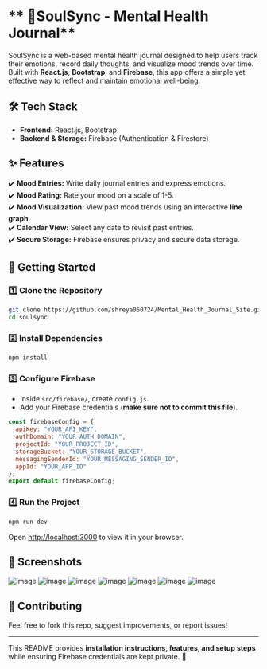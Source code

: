 # ** 🌸SoulSync - Mental Health Journal**  

SoulSync is a web-based mental health journal designed to help users track their emotions, record daily thoughts, and visualize mood trends over time. Built with **React.js**, **Bootstrap**, and **Firebase**, this app offers a simple yet effective way to reflect and maintain emotional well-being.  

## **🛠 Tech Stack**  
- **Frontend:** React.js, Bootstrap  
- **Backend & Storage:** Firebase (Authentication & Firestore)  

## **✨ Features**  
✔️ **Mood Entries:** Write daily journal entries and express emotions.  
✔️ **Mood Rating:** Rate your mood on a scale of 1-5.  
✔️ **Mood Visualization:** View past mood trends using an interactive **line graph**.  
✔️ **Calendar View:** Select any date to revisit past entries.  
✔️ **Secure Storage:** Firebase ensures privacy and secure data storage.  

## **🚀 Getting Started**  
### **1️⃣ Clone the Repository**  
```sh
git clone https://github.com/shreya060724/Mental_Health_Journal_Site.git
cd soulsync
```
### **2️⃣ Install Dependencies**  
```sh
npm install
```
### **3️⃣ Configure Firebase**  
- Inside `src/firebase/`, create `config.js`.  
- Add your Firebase credentials (**make sure not to commit this file**).  

```js
const firebaseConfig = {
  apiKey: "YOUR_API_KEY",
  authDomain: "YOUR_AUTH_DOMAIN",
  projectId: "YOUR_PROJECT_ID",
  storageBucket: "YOUR_STORAGE_BUCKET",
  messagingSenderId: "YOUR_MESSAGING_SENDER_ID",
  appId: "YOUR_APP_ID"
};
export default firebaseConfig;
```

### **4️⃣ Run the Project**  
```sh
npm run dev
```
Open [http://localhost:3000](http://localhost:3000) to view it in your browser.  

## **📸 Screenshots**  
![image](https://github.com/user-attachments/assets/d3f1780e-652c-4b2e-96ff-e69fcf3efed1)
![image](https://github.com/user-attachments/assets/31ee5fbe-d3e9-4a4d-811e-58547b26781b)
![image](https://github.com/user-attachments/assets/821c69ad-fb38-46e0-a70d-105e1788c373)
![image](https://github.com/user-attachments/assets/cc9bf09f-ac36-4c1d-b4db-2d17c17cad3a)
![image](https://github.com/user-attachments/assets/c4846f75-b932-4132-9cf9-1cb9f513836f)
![image](https://github.com/user-attachments/assets/dae4d24a-cf4f-4132-acac-7232705d047a)
![image](https://github.com/user-attachments/assets/360528c8-becd-4878-9cae-a746de7c2edb)








## **🤝 Contributing**  
Feel free to fork this repo, suggest improvements, or report issues!  

---

This README provides **installation instructions, features, and setup steps** while ensuring Firebase credentials are kept private. 🚀
